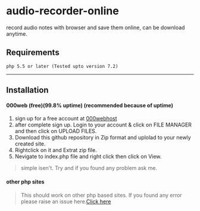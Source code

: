 # audio-recorder-online
record audio notes with browser and save them online, can be download anytime.

## Requirements
```php 5.5 or later (Tested upto version 7.2)```
***
## Installation 
 #### 000web (free)(99.8% uptime) (recommended because of uptime)
 1. sign up for a free account at [000webhost](https://www.000webhost.com/1142879.html)
 2. after complete sign up. Login to your account & click on FILE MANAGER and then click on UPLOAD FILES.
 3. Download this github repository in Zip format and uplolad to your newly created site. 
 4. Rightclick on it and Extrat zip file.
 5. Nevigate to index.php file and right click then click on View.
 > simple isen't. Try and if you found any problem ask me.
 #### other php sites
  > This should work on other php based sites. If you found any error please raise an issue here.[Click here](https://github.com/nk932714/audio-recorder-online/issues)
